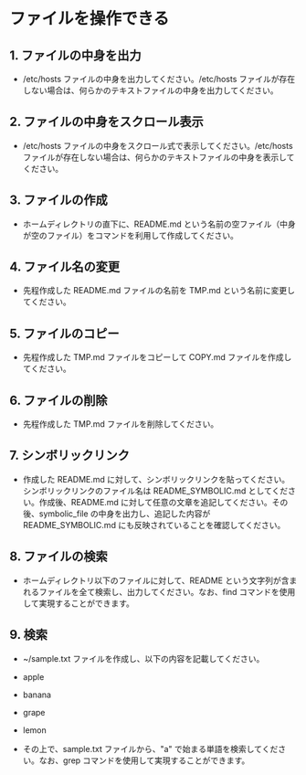 # ファイルを操作できる
## 1. ファイルの中身を出力
- /etc/hosts ファイルの中身を出力してください。/etc/hosts ファイルが存在しない場合は、何らかのテキストファイルの中身を出力してください。

## 2. ファイルの中身をスクロール表示
- /etc/hosts ファイルの中身をスクロール式で表示してください。/etc/hosts ファイルが存在しない場合は、何らかのテキストファイルの中身を表示してください。

## 3. ファイルの作成
- ホームディレクトリの直下に、README.md という名前の空ファイル（中身が空のファイル）をコマンドを利用して作成してください。

## 4. ファイル名の変更
- 先程作成した README.md ファイルの名前を TMP.md という名前に変更してください。

## 5. ファイルのコピー
- 先程作成した TMP.md ファイルをコピーして COPY.md ファイルを作成してください。

## 6. ファイルの削除
- 先程作成した TMP.md ファイルを削除してください。

## 7. シンボリックリンク
- 作成した README.md に対して、シンボリックリンクを貼ってください。シンボリックリンクのファイル名は README_SYMBOLIC.md としてください。作成後、README.md に対して任意の文章を追記してください。その後、symbolic_file の中身を出力し、追記した内容が README_SYMBOLIC.md にも反映されていることを確認してください。

## 8. ファイルの検索
- ホームディレクトリ以下のファイルに対して、README という文字列が含まれるファイルを全て検索し、出力してください。なお、find コマンドを使用して実現することができます。

## 9. 検索
- ~/sample.txt ファイルを作成し、以下の内容を記載してください。

- apple
- banana
- grape
- lemon
- その上で、sample.txt ファイルから、"a" で始まる単語を検索してください。なお、grep コマンドを使用して実現することができます。
